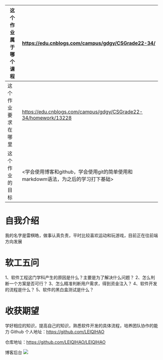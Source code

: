 | 这个作业属于哪个课程 | <https://edu.cnblogs.com/campus/gdgy/CSGrade22-34/> |
| ----------------- |--------------- |
| 这个作业要求在哪里| <https://edu.cnblogs.com/campus/gdgy/CSGrade22-34/homework/13228> |
| 这个作业的目标 | <学会使用博客和github，学会使用git的简单使用和markdowm语法，为之后的学习打下基础> |
# 自我介绍
我的名字是雷棋皓，做事认真负责，平时比较喜欢运动和玩游戏，目前正在往前端方向发展
# 软工五问
1、软件工程这门学科产生的原因是什么？主要是为了解决什么问题？
2、怎么判断一个方案是否可行？
3、怎么精准判断用户需求，得到资金注入？
4、软件开发的流程是什么？
5、软件的黑白盒测试是什么？

# 收获期望
学好相应的知识，提高自己的知识，熟悉软件开发的具体流程，培养团队协作的能力
Github
个人地址：https://github.com/LEIQIHAO

仓库地址：https://github.com/LEIQIHAO/LEIQIHAO



博客后台
![](https://img2024.cnblogs.com/blog/3509279/202408/3509279-20240831002654312-1525785850.png)
